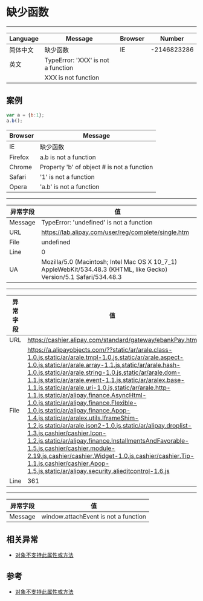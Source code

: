 
# 缺少函数

----


| Language | Message                            | Browser | Number      |
|----------|------------------------------------|---------|-------------|
| 简体中文 | 缺少函数                           | IE      | -2146823286 |
| 英文     | TypeError: 'XXX' is not a function |         |             |
|          | XXX is not function                |         |             |

## 案例

```javascript
var a = {b:1};
a.b();
```

| Browser | Message                                            |
|---------|----------------------------------------------------|
| IE      | 缺少函数                                           |
| Firefox | a.b is not a function                              |
| Chrome  | Property 'b' of object #<Object> is not a function |
| Safari  | '1' is not a function                              |
| Opera   | 'a.b' is not a function                            |


----

| 异常字段 | 值                                                                                                                  |
|----------|---------------------------------------------------------------------------------------------------------------------|
| Message  | TypeError: 'undefined' is not a function                                                                            |
| URL      | https://lab.alipay.com/user/reg/complete/single.htm                                                                 |
| File     | undefined                                                                                                           |
| Line     | 0                                                                                                                   |
| UA       | Mozilla/5.0 (Macintosh; Intel Mac OS X 10_7_1) AppleWebKit/534.48.3 (KHTML, like Gecko) Version/5.1 Safari/534.48.3 |


----

| 异常字段 | 值                                                                                                                                                                                                                                                                                                                                                                                                                                                                                                                                                                                                                                                                                                                                                                                                                                              |
|----------|-------------------------------------------------------------------------------------------------------------------------------------------------------------------------------------------------------------------------------------------------------------------------------------------------------------------------------------------------------------------------------------------------------------------------------------------------------------------------------------------------------------------------------------------------------------------------------------------------------------------------------------------------------------------------------------------------------------------------------------------------------------------------------------------------------------------------------------------------|
| URL      | https://cashier.alipay.com/standard/gateway/ebankPay.htm                                                                                                                                                                                                                                                                                                                                                                                                                                                                                                                                                                                                                                                                                                                                                                                        |
| File     | https://a.alipayobjects.com/??static/ar/arale.class-1.0.js,static/ar/arale.tmpl-1.0.js,static/ar/arale.aspect-1.0.js,static/ar/arale.array-1.1.js,static/ar/arale.hash-1.0.js,static/ar/arale.string-1.0.js,static/ar/arale.dom-1.1.js,static/ar/arale.event-1.1.js,static/ar/aralex.base-1.1.js,static/ar/arale.uri-1.0.js,static/ar/arale.http-1.1.js,static/ar/alipay.finance.AsyncHtml-1.0.js,static/ar/alipay.finance.Flexible-1.0.js,static/ar/alipay.finance.Apop-1.4.js,static/ar/aralex.utils.IframeShim-1.2.js,static/ar/arale.json2-1.0.js,static/ar/alipay.droplist-1.3.js,cashier/cashier.Icon-1.2.js,static/ar/alipay.finance.InstallmentsAndFavorable-1.5.js,cashier/cashier.module-2.19.js,cashier/cashier.Widget-1.0.js,cashier/cashier.Tip-1.1.js,cashier/cashier.Apop-1.5.js,static/ar/alipay.security.alieditcontrol-1.6.js |
| Line     | 361                                                                                                                                                                                                                                                                                                                                                                                                                                                                                                                                                                                                                                                                                                                                                                                                                                             |

----

| 异常字段 | 值                                   |
|----------|--------------------------------------|
| Message  | window.attachEvent is not a function |

## 相关异常

* [对象不支持此属性或方法](object-doesnot-support-this-property-or-method.md)

## 参考

* [对象不支持此属性或方法](object-doesnot-support-this-property-or-method.md)

